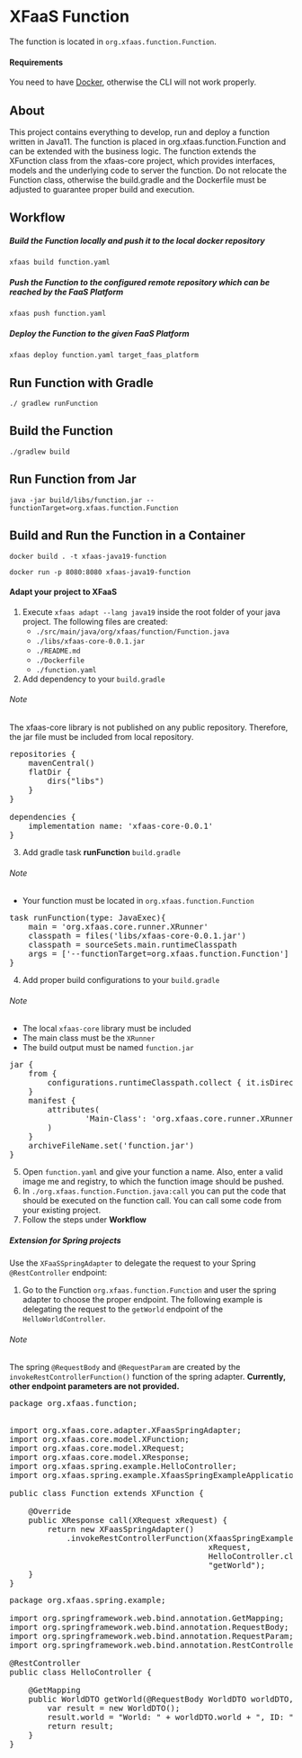 # XFaaS Function


The function is located in <code>org.xfaas.function.Function</code>.

#### Requirements

You need to have [Docker](https://www.docker.com), otherwise the CLI will not work properly.

## About

This project contains everything to develop, run and deploy a function written in Java11.
The function is placed in org.xfaas.function.Function and can be extended with the business logic.
The function extends the XFunction class from the xfaas-core project, which provides interfaces, models and the underlying code to server the function.
Do not relocate the Function class, otherwise the build.gradle and the Dockerfile must be adjusted to guarantee proper build and execution.

## Workflow

##### Build the Function locally and push it to the local docker repository

```
xfaas build function.yaml
```

##### Push the Function to the configured remote repository which can be reached by the FaaS Platform

```
xfaas push function.yaml
```

##### Deploy the Function to the given FaaS Platform

```
xfaas deploy function.yaml target_faas_platform
```

## Run Function with Gradle

```
./ gradlew runFunction
```

## Build the Function

```
./gradlew build
```

## Run Function from Jar

```
java -jar build/libs/function.jar --functionTarget=org.xfaas.function.Function
```

## Build and Run the Function in a Container
```
docker build . -t xfaas-java19-function
```
```
docker run -p 8080:8080 xfaas-java19-function
```

#### Adapt your project to XFaaS

1. Execute ```xfaas adapt --lang java19``` inside the root folder of your java project. The following files are created:
    - <code>./src/main/java/org/xfaas/function/Function.java</code>
    - <code>./libs/xfaas-core-0.0.1.jar</code>
    - <code>./README.md</code>
    - <code>./Dockerfile</code>
    - <code>./function.yaml</code>
2. Add dependency to your <code>build.gradle</code>
###### Note
The xfaas-core library is not published on any public repository. Therefore, the jar file must be included from local repository. 
<pre>
repositories {
    mavenCentral()
    flatDir {
        dirs("libs")
    }
}

dependencies {
    implementation name: 'xfaas-core-0.0.1'
}
</pre>

3. Add gradle task **runFunction** <code>build.gradle</code>
###### Note
- Your function must be located in <code>org.xfaas.function.Function</code>
<pre>
task runFunction(type: JavaExec){
    main = 'org.xfaas.core.runner.XRunner'
    classpath = files('libs/xfaas-core-0.0.1.jar')
    classpath = sourceSets.main.runtimeClasspath
    args = ['--functionTarget=org.xfaas.function.Function']
}
</pre>

4. Add proper build configurations to your <code>build.gradle</code>

###### Note
- The local <code>xfaas-core</code> library must be included
- The main class must be the <code>XRunner</code>
- The build output must be named <code>function.jar</code> 

<pre>
jar {
    from {
        configurations.runtimeClasspath.collect { it.isDirectory() ? it : zipTree(it) }
    }
    manifest {
        attributes(
                'Main-Class': 'org.xfaas.core.runner.XRunner'
        )
    }
    archiveFileName.set('function.jar')
}
</pre>

5. Open <code>function.yaml</code> and give your function a name. Also, enter a valid image me and registry, to which the function image should be pushed.
6. In <code>./org.xfaas.function.Function.java:call</code> you can put the code that should be executed on the function call. You can call some code from your existing project.
7. Follow the steps under **Workflow**

##### Extension for Spring projects

Use the <code>XFaaSSpringAdapter</code> to delegate the request to your Spring <code>@RestController</code> endpoint:

1. Go to the Function <code>org.xfaas.function.Function</code> and user the spring adapter to choose the proper endpoint.
The following example is delegating the request to the <code>getWorld</code> endpoint of the <code>HelloWorldController</code>.

###### Note
The spring <code>@RequestBody</code> and <code>@RequestParam</code> are created by the <code>invokeRestControllerFunction()</code> function of the spring adapter.
**Currently, other endpoint parameters are not provided.**

<pre>
package org.xfaas.function;


import org.xfaas.core.adapter.XFaasSpringAdapter;
import org.xfaas.core.model.XFunction;
import org.xfaas.core.model.XRequest;
import org.xfaas.core.model.XResponse;
import org.xfaas.spring.example.HelloController;
import org.xfaas.spring.example.XfaasSpringExampleApplication;

public class Function extends XFunction {

    @Override
    public XResponse call(XRequest xRequest) {
        return new XFaasSpringAdapter()
            .invokeRestControllerFunction(XfaasSpringExampleApplication.class,
                                          xRequest, 
                                          HelloController.class, 
                                          "getWorld");
    }
}
</pre>

<pre>
package org.xfaas.spring.example;

import org.springframework.web.bind.annotation.GetMapping;
import org.springframework.web.bind.annotation.RequestBody;
import org.springframework.web.bind.annotation.RequestParam;
import org.springframework.web.bind.annotation.RestController;

@RestController
public class HelloController {

    @GetMapping
    public WorldDTO getWorld(@RequestBody WorldDTO worldDTO, @RequestParam String id){
        var result = new WorldDTO();
        result.world = "World: " + worldDTO.world + ", ID: " + id;
        return result;
    }
}
</pre>
